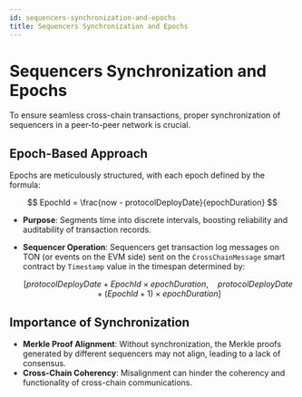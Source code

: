 ```yaml
---
id: sequencers-synchronization-and-epochs
title: Sequencers Synchronization and Epochs
---
```


# Sequencers Synchronization and Epochs

To ensure seamless cross-chain transactions, proper synchronization of sequencers in a peer-to-peer network is crucial.

## Epoch-Based Approach

Epochs are meticulously structured, with each epoch defined by the formula:

$$
EpochId = \frac{now - protocolDeployDate}{epochDuration}
$$

- **Purpose**: Segments time into discrete intervals, boosting reliability and auditability of transaction records.
- **Sequencer Operation**: Sequencers get transaction log messages on TON (or events on the EVM side) sent on the `CrossChainMessage` smart contract by `Timestamp` value in the timespan determined by:

  $$
  [protocolDeployDate + EpochId \times epochDuration,\quad protocolDeployDate + (EpochId + 1) \times epochDuration]
  $$

## Importance of Synchronization

- **Merkle Proof Alignment**: Without synchronization, the Merkle proofs generated by different sequencers may not align, leading to a lack of consensus.
- **Cross-Chain Coherency**: Misalignment can hinder the coherency and functionality of cross-chain communications.
